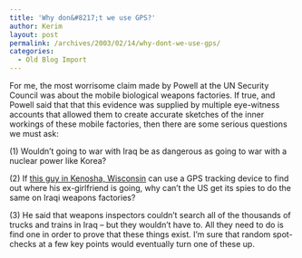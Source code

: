 ```yaml
---
title: 'Why don&#8217;t we use GPS?'
author: Kerim
layout: post
permalink: /archives/2003/02/14/why-dont-we-use-gps/
categories:
  - Old Blog Import
---
```

For me, the most worrisome claim made by Powell at the UN Security Council was about the mobile biological weapons factories. If true, and Powell said that that this evidence was supplied by multiple eye-witness accounts that allowed them to create accurate sketches of the inner workings of these mobile factories, then there are some serious questions we must ask:

(1) Wouldn&#8217;t going to war with Iraq be as dangerous as going to war with a nuclear power like Korea?

(2) If <a href="http://www.cbsnews.com/stories/2003/02/06/tech/main539596.shtml" onclick="_gaq.push(['_trackEvent', 'outbound-article', 'http://www.cbsnews.com/stories/2003/02/06/tech/main539596.shtml', 'this guy in Kenosha, Wisconsin']);" >this guy in Kenosha, Wisconsin</a> can use a GPS tracking device to find out where his ex-girlfriend is going, why can&#8217;t the US get its spies to do the same on Iraqi weapons factories?

(3) He said that weapons inspectors couldn&#8217;t search all of the thousands of trucks and trains in Iraq &#8211; but they wouldn&#8217;t have to. All they need to do is find one in order to prove that these things exist. I&#8217;m sure that random spot-checks at a few key points would eventually turn one of these up.

